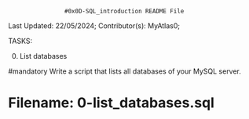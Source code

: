 
					#0x0D-SQL_introduction README File



Last Updated: 22/05/2024;
Contributor(s): MyAtlas0;


TASKS:

0. List databases

#mandatory
Write a script that lists all databases of your MySQL server.

# Filename: 0-list_databases.sql
